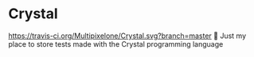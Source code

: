 # Crystal
https://travis-ci.org/Multipixelone/Crystal.svg?branch=master
🔮 Just my place to store tests made with the Crystal programming language
